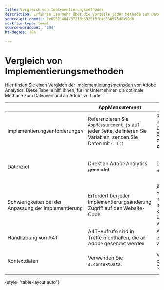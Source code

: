 ```yaml
---
title: Vergleich von Implementierungsmethoden
description: Erfahren Sie mehr über die Vorteile jeder Methode zum Datenversand an Adobe Analytics.
source-git-commit: 2e69321404237213c6929f3fb0c330575d8a90db
workflow-type: tm+mt
source-wordcount: '294'
ht-degree: 76%

---
```


# Vergleich von Implementierungsmethoden

Hier finden Sie einen Vergleich der Implementierungsmethoden von Adobe Analytics. Diese Tabelle hilft Ihnen, für Ihr Unternehmen die optimale Methode zum Datenversand an Adobe zu finden.

|  | AppMeasurement | Adobe Analytics-Erweiterung | Web SDK | Web SDK-Erweiterung |
| --- | --- | --- | --- | --- |
| Implementierungsanforderungen | Referenzieren Sie `AppMeasurement.js` auf jeder Seite, definieren Sie Variablen, senden Sie Daten mit `s.t()` | Referenzieren Sie Tag-Lader auf jeder Seite, verwenden Sie die Datenerfassungs-Benutzeroberfläche, um Variablen zu definieren und Daten an Adobe zu senden. | Referenzieren Sie `Alloy.js` auf jeder Seite, verwenden Sie `alloy("sendEvent",{})` zum Senden eines JSON-Objekts, das die gewünschten Daten enthält | Referenzieren Sie Tag-Lader auf jeder Seite, verwenden Sie die Datenerfassungs-Benutzeroberfläche, um das JSON-Objekt zum Senden von Daten festzulegen. |
| Datenziel | Direkt an Adobe Analytics gesendet | Direkt an Adobe Analytics gesendet | An Adobe Experience Platform Edge gesendet, von wo die Daten an Adobe Analytics weitergeleitet werden | An Adobe Experience Platform Edge gesendet, von wo die Daten an Adobe Analytics weitergeleitet werden |
| Schwierigkeiten bei der Anpassung der Implementierung | Erfordert bei jeder Implementierungsänderung Zugriff auf den Website-Code | Ändern Sie den Website-Code einmal, um das Loader-Tag zu installieren. Alle weiteren Implementierungsaktualisierungen können in der Datenerfassungs-Benutzeroberfläche vorgenommen werden | Erfordert bei jeder Implementierungsänderung Zugriff auf den Website-Code | Ändern Sie den Website-Code einmal, um das Loader-Tag zu installieren. Alle weiteren Implementierungsaktualisierungen können in der Datenerfassungs-Benutzeroberfläche vorgenommen werden |
| Handhabung von A4T | A4T-Aufrufe sind in Treffern enthalten, die an Adobe gesendet werden | A4T-Aufrufe sind in Treffern enthalten, die an Adobe gesendet werden | A4T-Aufrufe werden als separate Treffer gesendet | A4T-Aufrufe werden als separate Treffer gesendet |
| Kontextdaten | Verwenden Sie `s.contextData`. | Verwendung `s.contextData` in benutzerspezifischen Codeblöcken | Alle nicht zugeordneten Felder werden automatisch als `a.x.*` Kontextdatenvariablen. | Alle nicht zugeordneten Felder werden automatisch als `a.x.*` Kontextdatenvariablen. |

{style=&quot;table-layout:auto&quot;}
